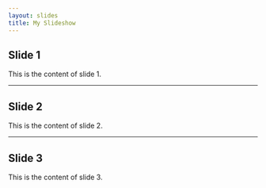 ```yaml
---
layout: slides
title: My Slideshow
---
```


## Slide 1

This is the content of slide 1.

---

## Slide 2

This is the content of slide 2.

---

## Slide 3

This is the content of slide 3.
